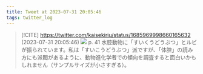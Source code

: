 ```yaml
---
title: Tweet at 2023-07-31 20:05:46
tags: twitter_log
---
```


> [!CITE] https://twitter.com/kaisekiriu/status/1685969998660165632 (2023-07-31 20:05:46)
> ![](https://twitter.com/kaisekiriu/status/1685969998660165632)
> p. 41
> 水腔動物に「すいくうどうぶつ」とルビが振られています。私は「すいこうどうぶつ」派ですが、「体腔」の読み方にも派閥があるように、動物進化学者での傾向を調査すると面白いかもしれません（サンプルサイズが小さすぎる）。
